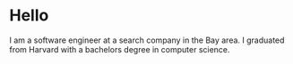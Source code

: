 # Hello

I am a software engineer at a search company in the Bay area. I graduated from Harvard with a bachelors degree in computer science.